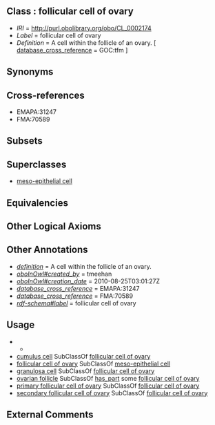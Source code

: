 
## Class : follicular cell of ovary

 * *IRI* = http://purl.obolibrary.org/obo/CL_0002174
 * *Label* = follicular cell of ovary
 * *Definition* = A cell within the follicle of an ovary. [ [database_cross_reference](../../ef/oboInOwl#hasDbXref.md) = GOC:tfm ]

## Synonyms


## Cross-references

 * EMAPA:31247
 * FMA:70589

## Subsets


## Superclasses

 * [meso-epithelial cell](../../CL/78/CL_0002078.md)

## Equivalencies


## Other Logical Axioms


## Other Annotations

 * *[definition](../../IAO/15/IAO_0000115.md)* = A cell within the follicle of an ovary.
 * *[oboInOwl#created_by](../../oboInOwl#created/by/oboInOwl#created_by.md)* = tmeehan
 * *[oboInOwl#creation_date](../../oboInOwl#creation/te/oboInOwl#creation_date.md)* = 2010-08-25T03:01:27Z
 * *[database_cross_reference](../../ef/oboInOwl#hasDbXref.md)* = EMAPA:31247
 * *[database_cross_reference](../../ef/oboInOwl#hasDbXref.md)* = FMA:70589
 * *[rdf-schema#label](../../el/rdf-schema#label.md)* = follicular cell of ovary

## Usage

 * -
 * [cumulus cell](../../CL/11/CL_0000711.md) SubClassOf [follicular cell of ovary](../../CL/74/CL_0002174.md)
 * [follicular cell of ovary](../../CL/74/CL_0002174.md) SubClassOf [meso-epithelial cell](../../CL/78/CL_0002078.md)
 * [granulosa cell](../../CL/01/CL_0000501.md) SubClassOf [follicular cell of ovary](../../CL/74/CL_0002174.md)
 * [ovarian follicle](../../UBERON/05/UBERON_0001305.md) SubClassOf [has_part](../../BFO/51/BFO_0000051.md) some [follicular cell of ovary](../../CL/74/CL_0002174.md)
 * [primary follicular cell of ovary](../../CL/75/CL_0002175.md) SubClassOf [follicular cell of ovary](../../CL/74/CL_0002174.md)
 * [secondary follicular cell of ovary](../../CL/76/CL_0002176.md) SubClassOf [follicular cell of ovary](../../CL/74/CL_0002174.md)

## External Comments

